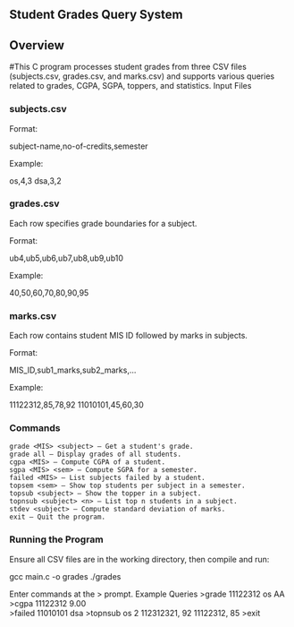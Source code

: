 ## Student Grades Query System
## Overview 

#This C program processes student grades from three CSV files (subjects.csv, grades.csv, and marks.csv) and supports various queries related to grades, CGPA, SGPA, toppers, and statistics.
Input Files
### subjects.csv

Format:

subject-name,no-of-credits,semester

Example:

os,4,3
dsa,3,2

### grades.csv

Each row specifies grade boundaries for a subject.

Format:

ub4,ub5,ub6,ub7,ub8,ub9,ub10

Example:

40,50,60,70,80,90,95

### marks.csv

Each row contains student MIS ID followed by marks in subjects.

Format:

MIS_ID,sub1_marks,sub2_marks,...

Example:

11122312,85,78,92
11010101,45,60,30

### Commands

    grade <MIS> <subject> – Get a student's grade.
    grade all – Display grades of all students.
    cgpa <MIS> – Compute CGPA of a student.
    sgpa <MIS> <sem> – Compute SGPA for a semester.
    failed <MIS> – List subjects failed by a student.
    topsem <sem> – Show top students per subject in a semester.
    topsub <subject> – Show the topper in a subject.
    topnsub <subject> <n> – List top n students in a subject.
    stdev <subject> – Compute standard deviation of marks.
    exit – Quit the program.

### Running the Program

Ensure all CSV files are in the working directory, then compile and run:

gcc main.c -o grades
./grades

Enter commands at the > prompt.
    Example Queries
        >grade 11122312 os
        AA
        >cgpa 11122312
        9.00   
        >failed 11010101
        dsa
        >topnsub os 2
        112312321, 92
        11122312, 85
        >exit
